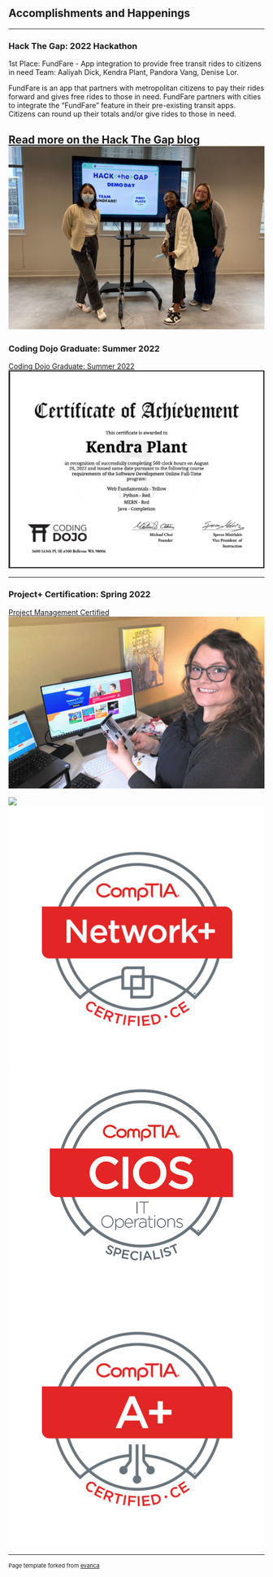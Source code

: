 ## Accomplishments and Happenings
---

### Hack The Gap: 2022 Hackathon 

1st Place: FundFare - App integration to provide free transit rides to citizens in need Team: Aaliyah Dick, Kendra Plant, Pandora Vang, Denise Lor. 

FundFare is an app that partners with metropolitan citizens to pay their rides forward and gives free rides to those in need. FundFare partners with cities to integrate the “FundFare” feature in their pre-existing transit apps. Citizens can round up their totals and/or give rides to those in need.

[Read more on the Hack The Gap blog](https://www.hackthegap.com/blog/hackathon-fall-2022)
<img src="images/hack the gap hackathon first place winners.png?raw=true"/>
---

### Coding Dojo Graduate: Summer 2022
[Coding Dojo Graduate: Summer 2022](kendrastic.github.io/coding_bootcamp)
<img src="images/dojo diploma.png?raw=true"/>

---

### Project+ Certification: Spring 2022

[Project Management Certified](kendrastic.github.io/project_management)
<img src="images/kendra-plant-raspberrypi.jpg?raw=true"/>

<img src="ProjectPlus_logo.jpg?raw=true"/>
<img src="images/NetworkPlus_logo.jpg?raw=true"/>
<img src="images/Infrastructure_logo.jpg?raw=true"/>
<img src="images/Aplus_logo.jpg?raw=true"/>


---
<p style="font-size:11px">Page template forked from <a href="https://github.com/evanca/quick-portfolio">evanca</a></p>
<!-- Remove above link if you don't want to attibute -->
